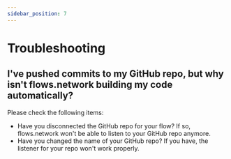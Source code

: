 ```yaml
---
sidebar_position: 7
---
```


# Troubleshooting

## I've pushed commits to my GitHub repo, but why isn't flows.network building my code automatically?

Please check the following items: 
- Have you disconnected the GitHub repo for your flow? If so, flows.network won't be able to listen to your GitHub repo anymore. 
- Have you changed the name of your GitHub repo? If you have, the listener for your repo won't work properly.

